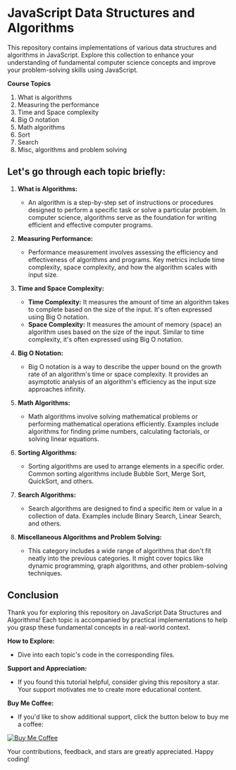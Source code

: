 # JavaScript Data Structures and Algorithms

This repository contains implementations of various data structures and algorithms in JavaScript. Explore this collection to enhance your understanding of fundamental computer science concepts and improve your problem-solving skills using JavaScript.

**Course Topics**

1. What is algorithms
2. Measuring the performance
3. Time and Space complexity
4. Big O notation
5. Math algorithms
6. Sort
7. Search
8. Misc, algorithms and problem solving

## Let's go through each topic briefly:

1. **What is Algorithms:**
   - An algorithm is a step-by-step set of instructions or procedures designed to perform a specific task or solve a particular problem. In computer science, algorithms serve as the foundation for writing efficient and effective computer programs.

2. **Measuring Performance:**
   - Performance measurement involves assessing the efficiency and effectiveness of algorithms and programs. Key metrics include time complexity, space complexity, and how the algorithm scales with input size.

3. **Time and Space Complexity:**
   - **Time Complexity:** It measures the amount of time an algorithm takes to complete based on the size of the input. It's often expressed using Big O notation.
   - **Space Complexity:** It measures the amount of memory (space) an algorithm uses based on the size of the input. Similar to time complexity, it's often expressed using Big O notation.

4. **Big O Notation:**
   - Big O notation is a way to describe the upper bound on the growth rate of an algorithm's time or space complexity. It provides an asymptotic analysis of an algorithm's efficiency as the input size approaches infinity.

5. **Math Algorithms:**
   - Math algorithms involve solving mathematical problems or performing mathematical operations efficiently. Examples include algorithms for finding prime numbers, calculating factorials, or solving linear equations.

6. **Sorting Algorithms:**
   - Sorting algorithms are used to arrange elements in a specific order. Common sorting algorithms include Bubble Sort, Merge Sort, QuickSort, and others.

7. **Search Algorithms:**
   - Search algorithms are designed to find a specific item or value in a collection of data. Examples include Binary Search, Linear Search, and others.

8. **Miscellaneous Algorithms and Problem Solving:**
   - This category includes a wide range of algorithms that don't fit neatly into the previous categories. It might cover topics like dynamic programming, graph algorithms, and other problem-solving techniques.



## Conclusion

Thank you for exploring this repository on JavaScript Data Structures and Algorithms! Each topic is accompanied by practical implementations to help you grasp these fundamental concepts in a real-world context.

**How to Explore:**
- Dive into each topic's code in the corresponding files.
  
**Support and Appreciation:**
- If you found this tutorial helpful, consider giving this repository a star. Your support motivates me to create more educational content.

**Buy Me Coffee:**
- If you'd like to show additional support, click the button below to buy me a coffee:

[![Buy Me Coffee](https://img.shields.io/badge/Buy%20Me%20Coffee-Donate-yellow)](https://raw.githubusercontent.com/techboydk/JavaScript-DSA/main/QR.jpeg)

Your contributions, feedback, and stars are greatly appreciated. Happy coding!

